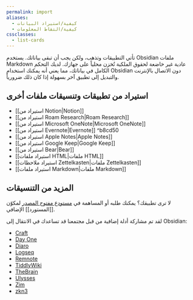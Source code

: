 ```yaml
---
permalink: import
aliases:
  - كيفية/استيراد البيانات
  - كيفية/التقاط المعلومات
cssclasses:
  - list-cards
---
```


تأتي التطبيقات وتذهب، ولكن يجب أن تبقى بياناتك. يستخدم Obsidian ملفات Markdown عادية غير خاضعة لحقوق الملكية تُخزن محلياً على جهازك. لديك التحكم الكامل في بياناتك، مما يعني أنه يمكنك استخدام Obsidian دون الاتصال بالإنترنت والتبديل إلى تطبيق آخر بسهولة إذا كان ذلك ضرورياً.

## استيراد من تطبيقات وتنسيقات ملفات أخرى

- <span class="icon-app icon-notion"></span> [[استيراد من Notion|Notion]]
- <span class="icon-app icon-roam"></span> [[استيراد من Roam Research|Roam Research]]
- <span class="icon-app icon-onenote"></span> [[استيراد من Microsoft OneNote|Microsoft OneNote]]
- <span class="icon-app icon-evernote"></span> [[استيراد من  Evernote|Evernote]] ^b8cd50
- <span class="icon-app icon-apple-notes"></span> [[استيراد من  Apple Notes|Apple Notes]]
- <span class="icon-app icon-google-keep"></span> [[استيراد من Google Keep|Google Keep]]
- <span class="icon-app icon-bear"></span> [[استيراد من  Bear|Bear]]
- <span class="icon-app icon-html"></span> [[استيراد ملفات HTML|ملفات HTML]]
- <span class="icon-app icon-md"></span> [[استيراد ملاحظات Zettelkasten|ملفات Zettelkasten]]
- <span class="icon-app icon-md"></span> [[استيراد ملفات Markdown|ملفات Markdown]]

## المزيد من التنسيقات

لا ترى تطبيقك؟ يمكنك طلبه أو المساهمة في [مستودع مفتوح المصدر](https://github.com/obsidianmd/obsidian-importer) لمكوّن [[المستورد]] الإضافي.

لقد تم مشاركة أدلة إضافية من قبل مجتمعنا قد تساعدك في الانتقال إلى Obsidian:

- [Craft](https://github.com/obsidianmd/obsidian-importer/issues/27)
- [Day One](https://github.com/obsidianmd/obsidian-importer/issues/55)
- [Diaro](https://github.com/obsidianmd/obsidian-importer/issues/38)
- [Logseq](https://github.com/obsidianmd/obsidian-importer/issues/47)
- [Remnote](https://forum.obsidian.md/t/can-anybody-help-with-migrating-remnote-to-obsidian/40156/2)
- [TiddlyWiki](https://forum.obsidian.md/t/import-from-tiddlywiki-5-to-obsidian/731)
- [TheBrain](https://github.com/obsidianmd/obsidian-importer/issues/97)
- [Ulysses](https://github.com/obsidianmd/obsidian-importer/issues/18)
- [Zim](https://github.com/obsidianmd/obsidian-importer/issues/39)
- [zkn3](https://forum.obsidian.md/t/migrating-from-zkn3-to-obsidian-without-losing-your-tags-and-internal-links-documentation/7457)
